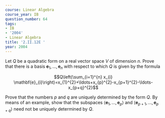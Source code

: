 ```yaml
---
course: Linear Algebra
course_year: IB
question_number: 64
tags:
- IB
- '2004'
- Linear Algebra
title: '2.II.12E '
year: 2004
---
```



Let $Q$ be a quadratic form on a real vector space $V$ of dimension $n$. Prove that there is a basis $\mathbf{e}_{1}, \ldots, \mathbf{e}_{n}$ with respect to which $Q$ is given by the formula

$$Q\left(\sum_{i=1}^{n} x_{i} \mathbf{e}_{i}\right)=x_{1}^{2}+\ldots+x_{p}^{2}-x_{p+1}^{2}-\ldots-x_{p+q}^{2}$$

Prove that the numbers $p$ and $q$ are uniquely determined by the form $Q$. By means of an example, show that the subspaces $\left\langle\mathbf{e}_{1}, \ldots, \mathbf{e}_{p}\right\rangle$ and $\left\langle\mathbf{e}_{p+1}, \ldots, \mathbf{e}_{p+q}\right\rangle$ need not be uniquely determined by $Q$.